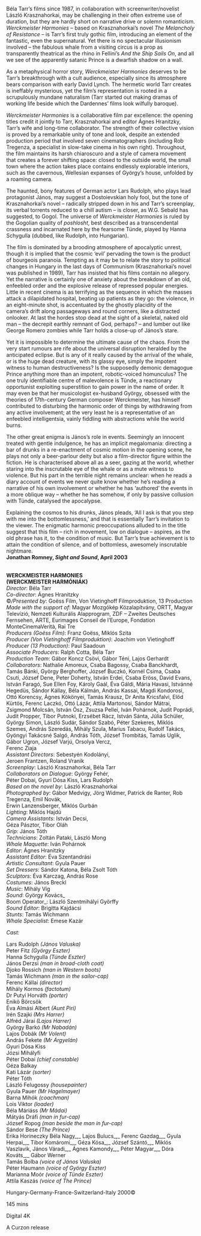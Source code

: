 
Béla Tarr’s films since 1987, in collaboration with screenwriter/novelist László Krasznahorkai, may be challenging in their often extreme use of duration, but they are hardly short on narrative drive or solemn romanticism. _Werckmeister Harmonies_ – based on Krasznahorkai’s novel _The Melancholy of Resistance_ – is Tarr’s first truly gothic film, introducing an element of the fantastic, even the supernatural. Yet there is no spectacular illusionism involved – the fabulous whale from a visiting circus is a prop as transparently theatrical as the rhino in Fellini’s _And the Ship Sails On_, and all we see of the apparently satanic Prince is a dwarfish shadow on a wall.

As a metaphysical horror story, _Werckmeister Harmonies_ deserves to be Tarr’s breakthrough with a cult audience, especially since its atmosphere bears comparison with early David Lynch. The hermetic world Tarr creates is ineffably mysterious, yet the film’s representation is rooted in a scrupulously mundane naturalism (Tarr started out making dramas of working life beside which the Dardennes’ films look wilfully baroque).

_Werckmeister Harmonies_ is a collaborative film par excellence: the opening titles credit it jointly to Tarr, Krasznahorkai and editor Ágnes Hranitzky, Tarr’s wife and long-time collaborator. The strength of their collective vision is proved by a remarkable unity of tone and look, despite an extended production period that involved seven cinematographers (including Rob Tregenza, a specialist in slow-take cinema in his own right). Throughout, the film maintains its harsh chiaroscuro and a style of camera movement that creates a forever shifting space: closed to the outside world, the small town where the action takes place contains endlessly explorable interiors, such as the cavernous, Wellesian expanses of György’s house, unfolded by a roaming camera.

The haunted, bony features of German actor Lars Rudolph, who plays lead protagonist János, may suggest a Dostoievskian holy fool, but the tone of Krasznahorkai’s novel – radically stripped down in his and Tarr’s screenplay, its verbal torrents reduced to a chill autism – is closer, as W.G. Sebald has suggested, to Gogol. The universe of _Werckmeister Harmonies_ is ruled by the Gogolian quality of _poshlosht_, best described as a transcendental crassness and incarnated here by the fearsome Tünde, played by Hanna Schygulla (dubbed, like Rudolph, into Hungarian).

The film is dominated by a brooding atmosphere of apocalyptic unrest, though it is implied that the cosmic ‘evil’ pervading the town is the product of bourgeois paranoia. Tempting as it may be to relate the story to political changes in Hungary in the last days of Communism (Krasznahorkai’s novel was published in 1989), Tarr has insisted that his films contain no allegory. Yet the narrative is certainly one of anxiety about the breakdown of an old, enfeebled order and the explosive release of repressed popular energies. Little in recent cinema is as terrifying as the sequence in which the masses attack a dilapidated hospital, beating up patients as they go: the violence, in an eight-minute shot, is accentuated by the ghostly placidity of the camera’s drift along passageways and round corners, like a distracted onlooker. At last the hordes stop dead at the sight of a skeletal, naked old man – the decrepit earthly remnant of God, perhaps? – and lumber out like George Romero zombies while Tarr holds a close-up of János’s stare.

Yet it is impossible to determine the ultimate cause of the chaos. From the very start rumours are rife about the universal disruption heralded by the anticipated eclipse. But is any of it really caused by the arrival of the whale, or is the huge dead creature, with its glassy eye, simply the impotent witness to human destructiveness? Is the supposedly demonic demagogue Prince anything more than an impotent, robotic-voiced homunculus? The one truly identifiable centre of malevolence is Tünde, a reactionary opportunist exploiting superstition to gain power in the name of order. It may even be that her musicologist ex-husband György, obsessed with the theories of 17th-century German composer Werckmeister, has himself contributed to disturbing the harmonic order of things by withdrawing from any active involvement; at the very least he is a representative of an enfeebled intelligentsia, vainly fiddling with abstractions while the world burns.

The other great enigma is János’s role in events. Seemingly an innocent treated with gentle indulgence, he has an implicit megalomania: directing a bar of drunks in a re-enactment of cosmic motion in the opening scene, he plays not only a beer-parlour deity but also a film-director figure within the fiction. He is characterised above all as a seer, gazing at the world, whether staring into the inscrutable eye of the whale or as a mute witness to violence. But his part in the terrible night remains unclear: when he reads a diary account of events we never quite know whether he’s reading a narrative of his own involvement or whether he has ‘authored’ the events in a more oblique way – whether he has somehow, if only by passive collusion with Tünde, catalysed the apocalypse.

Explaining the cosmos to his drunks, János pleads, ‘All I ask is that you step with me into the bottomlessness,’ and that is essentially Tarr’s invitation to the viewer. The enigmatic harmonic preoccupations alluded to in the title suggest that this film – rich in movement, low on dialogue – aspires, as the old phrase has it, to the condition of music. But Tarr’s true achievement is to attain the condition of silence, and of bottomless, awesomely inscrutable nightmare.  
**Jonathan Romney, _Sight and Sound_, April 2003**
<br><br>

**WERCKMEISTER HARMONIES  
(WERCKMEISTER HARMÓNIÁK)**  
_Director_: Béla Tarr  
_Co-director_: Ágnes Hranitzky  
©_/Presented by_: Goëss Film,  Von Vietinghoff Filmproduktion, 13 Production  
_Made with the support of_:  Magyar Mozgókép Közalapítvány, ORTT, Magyar Televízió, Nemzeti Kulturális Alapprogram, ZDF – Zweites Deutsches Fernsehen, ARTE, Eurimages Conseil de l’Europe, Fondation MonteCinemaVerità, Rai Tre  
_Producers (Goëss Film)_: Franz Goëss, Miklós Szita  
_Producer (Von Vietinghoff Filmproduktion)_:  Joachim von Vietinghoff  
_Producer (13 Production)_: Paul Saadoun  
_Associate Producers_: Ralph Cotta, Béla Tarr  
_Production Team_: Gábor Koncz Csövi,  Gábor Téni, Lajos Gerhardt  
_Collaborators_: Nathalie Amoreux, Csaba Bagossy, Csaba Banckhardt, Tamás Bánki, György Berghoffer, József Buczkó, Kornél Csima, Csaba Csuti, József Dene, Peter Doherty, István Erdei, Csaba Eröss, David Evans, István Faragó, Sue Ellen Foy, Károly Gaál, Éva Gáldi, Mária Havasi, Istvánné Hegedüs, Sándor Kállay, Béla Kálmán, András Kassai, Magdi Kondorosi, Ottó Korencsy, Ágnes Kökönyei, Tamás Krausz, Dr Anita Kricsfalvi, Elöd Kürtös, Ferenc Laczkó, Ottó Lázár, Attila Martonosi, Sándor Mátrai, Zsigmond Molcsán, István Ösz, Zsuzsa Pellei, Iván Pohárnok, Judit Poprádi, Judit Propper, Tibor Putnoki, Erzsébet Rácz, István Sánta, Júlia Schüler, György Simon, László Sudár, Sándor Szabó, Péter Szekeres, Miklós Szemes, András Szeredás, Mihály Szula, Marius Tabacu, Rudolf Takács, Gyöngyi Takácsné Salgó, András Tóth, József Trombitás, Tamás Uglik, Gábor Ugron, József Varjú, Orsolya Vercz,  
Ferenc Ziaja  
_Assistant Directors_: Sebestyén Kodolányi,  
Jeroen Frantzen, Roland Vranik  
_Screenplay_: László Krasznahorkai, Béla Tarr  
_Collaborators on Dialogue_: György Fehér,  
Péter Dobai, Gyuri Dósa Kiss, Lars Rudolph  
_Based on the novel by_: László Krasznahorkai  
_Photographed by_: Gábor Medvigy, Jörg Widmer, Patrick de Ranter, Rob Tregenza, Emil Novák,  
Erwin Lanzensberger, Miklós Gurbán  
_Lighting_: Miklós Hajdú  
_Camera Assistants_: István Decsi,  
Géza Pásztor, Tibor Oláh  
_Grip_: János Tóth  
_Technicians_: Zoltán Pataki, László Mong  
_Whale Maquette_: Iván Pohárnok  
_Editor_: Ágnes Hranitzky  
_Assistant Editor_: Éva Szentandrási  
_Artistic Consultant_: Gyula Pauer  
_Set Dressers_: Sándor Katona, Béla Zsolt Tóth  
_Sculptors_: Éva Karczag, András Rose  
_Costumes_: János Breckl  
_Music_: Mihály Víg  
_Sound_: György Kovács_  
Boom Operator_: László Szentmihályi Györffy  
_Sound Editor_: Brigitta Kajdácsi  
_Stunts_: Tamás Wichmann  
_Whale Specialist_: Emese Kazár

_Cast:_

Lars Rudolph _(János Valuska)_  
Peter Fitz _(György Eszter)_  
Hanna Schygulla _(Tünde Eszter)_  
János Derzsi _(man in broad-cloth coat)_  
Djoko Rossich _(man in Western boots)_  
Tamás Wichmann _(man in the sailor-cap)_  
Ferenc Kállai _(director)_  
Mihály Kormos _(factotum)_  
Dr Putyi Horváth _(porter)_  
Enikö Börcsök  
Éva Almási Albert _(Aunt Piri)_  
Irén Szajki _(Mrs Harrer)_  
Alfréd Járai _(Lajos Harrer)_  
György Barkó _(Mr Nabadán)_  
Lajos Dobák _(Mr Volent)_  
András Fekete _(Mr Árgyelán)_  
Gyuri Dósa Kiss  
Józsi Mihályfi  
Péter Dobai _(chief constable)_  
Géza Balkay  
Kati Lázár _(sorter)_  
Péter Tóth  
László Felugossy _(housepainter)_  
Gyula Pauer _(Mr Hagelmayer)_  
Barna Mihók _(coachman)_  
Lois Viktor _(loader)_  
Béla Máriáss _(Mr Mádai)_  
Mátyás Dráfi _(man in fur-cap)_  
József Ropog _(man beside the man in fur-cap)_  
Sándor Bese _(The Prince)_  
Erika Horineczky  Béla Nagy_,_ Lajos Bulucs_,_ Ferenc Gazdag_,_ Gyula Herpai_,_ Tibor Komáromi_,_ Géza Kósa_,_ József Szántó_,_ Miklós Vaszlavik,  János Váradi_,_ Ágnes Kamondy_,_ Péter Magyar_,_ Dóra Kováts_,_ Gábor Werner  
Tamás Bolba _(voice of János Valuska)_  
Péter Haumann _(voice of György Eszter)_  
Marianna Moór _(voice of Tünde Eszter)_  
Attila Kaszás _(voice of The Prince)_

Hungary-Germany-France-Switzerland-Italy 2000©

145 mins

Digital 4K

A Curzon release
<!--stackedit_data:
eyJoaXN0b3J5IjpbLTEzNzQ5MjQ0MzRdfQ==
-->